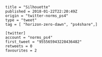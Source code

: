 ```
title = "Silhouette"
published = 2018-01-22T22:20:49Z
origin = "twitter-norms_ps4"
type = "tweet"
tag = [ "horizon-zero-dawn", "ps4share",]

[twitter]
account = "norms_ps4"
first_tweet = "955565943228436482"
retweets = 0
favourites = 2
```

<p class='image'><img src='https://mnf.m17s.net/2018/01/22/DULaKAnXUAEuhFv.jpg' alt=''></p>

